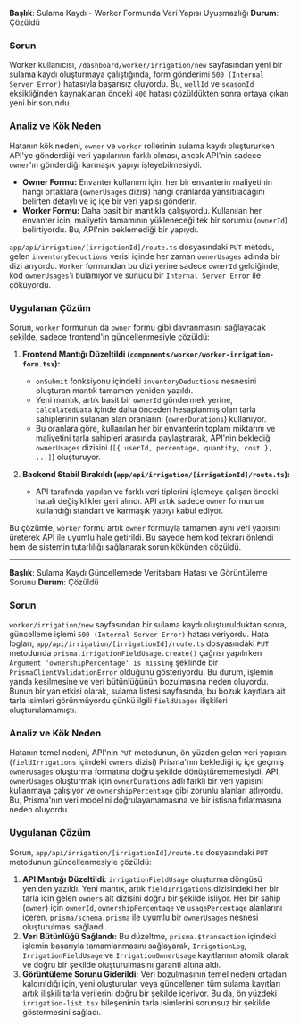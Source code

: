 **Başlık**: Sulama Kaydı - Worker Formunda Veri Yapısı Uyuşmazlığı
**Durum**: Çözüldü

### Sorun
Worker kullanıcısı, `/dashboard/worker/irrigation/new` sayfasından yeni bir sulama kaydı oluşturmaya çalıştığında, form gönderimi `500 (Internal Server Error)` hatasıyla başarısız oluyordu. Bu, `wellId` ve `seasonId` eksikliğinden kaynaklanan önceki `400` hatası çözüldükten sonra ortaya çıkan yeni bir sorundu.

### Analiz ve Kök Neden
Hatanın kök nedeni, `owner` ve `worker` rollerinin sulama kaydı oluştururken API'ye gönderdiği veri yapılarının farklı olması, ancak API'nin sadece `owner`'ın gönderdiği karmaşık yapıyı işleyebilmesiydi.

-   **Owner Formu:** Envanter kullanımı için, her bir envanterin maliyetinin hangi ortaklara (`ownerUsages` dizisi) hangi oranlarda yansıtılacağını belirten detaylı ve iç içe bir veri yapısı gönderir.
-   **Worker Formu:** Daha basit bir mantıkla çalışıyordu. Kullanılan her envanter için, maliyetin tamamının yükleneceği tek bir sorumlu (`ownerId`) belirtiyordu. Bu, API'nin beklemediği bir yapıydı.

`app/api/irrigation/[irrigationId]/route.ts` dosyasındaki `PUT` metodu, gelen `inventoryDeductions` verisi içinde her zaman `ownerUsages` adında bir dizi arıyordu. `Worker` formundan bu dizi yerine sadece `ownerId` geldiğinde, kod `ownerUsages`'ı bulamıyor ve sunucu bir `Internal Server Error` ile çöküyordu.

### Uygulanan Çözüm
Sorun, `worker` formunun da `owner` formu gibi davranmasını sağlayacak şekilde, sadece frontend'in güncellenmesiyle çözüldü:

1.  **Frontend Mantığı Düzeltildi (`components/worker/worker-irrigation-form.tsx`):**
    *   `onSubmit` fonksiyonu içindeki `inventoryDeductions` nesnesini oluşturan mantık tamamen yeniden yazıldı.
    *   Yeni mantık, artık basit bir `ownerId` göndermek yerine, `calculatedData` içinde daha önceden hesaplanmış olan tarla sahiplerinin sulanan alan oranlarını (`ownerDurations`) kullanıyor.
    *   Bu oranlara göre, kullanılan her bir envanterin toplam miktarını ve maliyetini tarla sahipleri arasında paylaştırarak, API'nin beklediği `ownerUsages` dizisini (`[{ userId, percentage, quantity, cost }, ...]`) oluşturuyor.

2.  **Backend Stabil Bırakıldı (`app/api/irrigation/[irrigationId]/route.ts`):**
    *   API tarafında yapılan ve farklı veri tiplerini işlemeye çalışan önceki hatalı değişiklikler geri alındı. API artık sadece `owner` formunun kullandığı standart ve karmaşık yapıyı kabul ediyor.

Bu çözümle, `worker` formu artık `owner` formuyla tamamen aynı veri yapısını üreterek API ile uyumlu hale getirildi. Bu sayede hem kod tekrarı önlendi hem de sistemin tutarlılığı sağlanarak sorun kökünden çözüldü.

---

**Başlık**: Sulama Kaydı Güncellemede Veritabanı Hatası ve Görüntüleme Sorunu
**Durum**: Çözüldü

### Sorun
`worker/irrigation/new` sayfasından bir sulama kaydı oluşturulduktan sonra, güncelleme işlemi `500 (Internal Server Error)` hatası veriyordu. Hata logları, `app/api/irrigation/[irrigationId]/route.ts` dosyasındaki `PUT` metodunda `prisma.irrigationFieldUsage.create()` çağrısı yapılırken `Argument 'ownershipPercentage' is missing` şeklinde bir `PrismaClientValidationError` olduğunu gösteriyordu. Bu durum, işlemin yarıda kesilmesine ve veri bütünlüğünün bozulmasına neden oluyordu. Bunun bir yan etkisi olarak, sulama listesi sayfasında, bu bozuk kayıtlara ait tarla isimleri görünmüyordu çünkü ilgili `fieldUsages` ilişkileri oluşturulamamıştı.

### Analiz ve Kök Neden
Hatanın temel nedeni, API'nin `PUT` metodunun, ön yüzden gelen veri yapısını (`fieldIrrigations` içindeki `owners` dizisi) Prisma'nın beklediği iç içe geçmiş `ownerUsages` oluşturma formatına doğru şekilde dönüştürememesiydi. API, `ownerUsages` oluşturmak için `ownerDurations` adlı farklı bir veri yapısını kullanmaya çalışıyor ve `ownershipPercentage` gibi zorunlu alanları atlıyordu. Bu, Prisma'nın veri modelini doğrulayamamasına ve bir istisna fırlatmasına neden oluyordu.

### Uygulanan Çözüm
Sorun, `app/api/irrigation/[irrigationId]/route.ts` dosyasındaki `PUT` metodunun güncellenmesiyle çözüldü:

1.  **API Mantığı Düzeltildi:** `irrigationFieldUsage` oluşturma döngüsü yeniden yazıldı. Yeni mantık, artık `fieldIrrigations` dizisindeki her bir tarla için gelen `owners` alt dizisini doğru bir şekilde işliyor. Her bir sahip (`owner`) için `ownerId`, `ownershipPercentage` ve `usagePercentage` alanlarını içeren, `prisma/schema.prisma` ile uyumlu bir `ownerUsages` nesnesi oluşturulması sağlandı.
2.  **Veri Bütünlüğü Sağlandı:** Bu düzeltme, `prisma.$transaction` içindeki işlemin başarıyla tamamlanmasını sağlayarak, `IrrigationLog`, `IrrigationFieldUsage` ve `IrrigationOwnerUsage` kayıtlarının atomik olarak ve doğru bir şekilde oluşturulmasını garanti altına aldı.
3.  **Görüntüleme Sorunu Giderildi:** Veri bozulmasının temel nedeni ortadan kaldırıldığı için, yeni oluşturulan veya güncellenen tüm sulama kayıtları artık ilişkili tarla verilerini doğru bir şekilde içeriyor. Bu da, ön yüzdeki `irrigation-list.tsx` bileşeninin tarla isimlerini sorunsuz bir şekilde göstermesini sağladı.